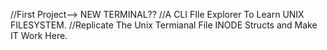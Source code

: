 //First Project--> NEW TERMINAL?? <SAME SHIT BUILT BY NEW PERSON>
//A CLI FIle Explorer   To Learn UNIX FILESYSTEM. 
//Replicate The Unix Termianal File INODE Structs and Make IT Work Here.
